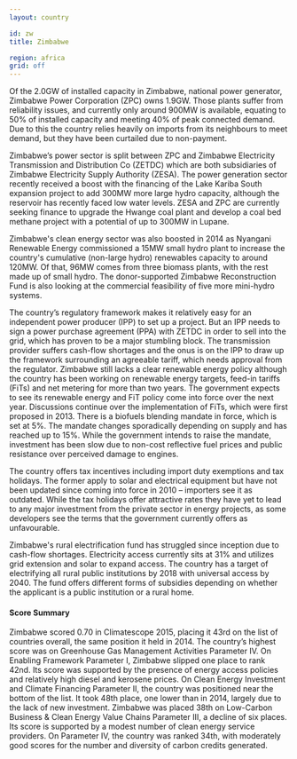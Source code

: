 ```yaml
---
layout: country

id: zw
title: Zimbabwe

region: africa
grid: off
---
```

Of the 2.0GW of installed capacity in Zimbabwe, national power generator, Zimbabwe Power Corporation (ZPC) owns 1.9GW. Those plants suffer from reliability issues, and currently only around 900MW is available, equating to 50% of installed capacity and meeting 40% of peak connected demand. Due to this the country relies heavily on imports from its neighbours to meet demand, but they have been curtailed due to non-payment.

Zimbabwe’s power sector is split between ZPC and Zimbabwe Electricity Transmission and Distribution Co (ZETDC) which are both subsidiaries of Zimbabwe Electricity Supply Authority (ZESA).
The power generation sector recently received a boost with the financing of the Lake Kariba South expansion project to add 300MW more large hydro capacity, although the reservoir has recently faced low water levels. ZESA and ZPC are currently seeking finance to upgrade the Hwange coal plant and develop a coal bed methane project with a potential of up to 300MW in Lupane.

Zimbabwe's clean energy sector was also boosted in 2014 as Nyangani Renewable Energy commissioned a 15MW small hydro plant to increase the country's cumulative (non-large hydro) renewables capacity to around 120MW. Of that, 96MW comes from three biomass plants, with the rest made up of small hydro. The donor-supported Zimbabwe Reconstruction Fund is also looking at the commercial feasibility of five more mini-hydro systems.

The country’s regulatory framework makes it relatively easy for an independent power producer (IPP) to set up a project. But an IPP needs to sign a power purchase agreement (PPA) with ZETDC in order to sell into the grid, which has proven to be a major stumbling block. The transmission provider suffers cash-flow shortages and the onus is on the IPP to draw up the framework surrounding an agreeable tariff, which needs approval from the regulator.
Zimbabwe still lacks a clear renewable energy policy although the country has been working on renewable energy targets, feed-in tariffs (FiTs) and net metering for more than two years. The government expects to see its renewable energy and FiT policy come into force over the next year. Discussions continue over the implementation of FiTs, which were first proposed in 2013.
There is a biofuels blending mandate in force, which is set at 5%. The mandate changes sporadically depending on supply and has reached up to 15%. While the government intends to raise the mandate, investment has been slow due to non-cost reflective fuel prices and public resistance over perceived damage to engines.

The country offers tax incentives including import duty exemptions and tax holidays. The former apply to solar and electrical equipment but have not been updated since coming into force in 2010 – importers see it as outdated. While the tax holidays offer attractive rates they have yet to lead to any major investment from the private sector in energy projects, as some developers see the terms that the government currently offers as unfavourable.

Zimbabwe's rural electrification fund has struggled since inception due to cash-flow shortages. Electricity access currently sits at 31% and utilizes grid extension and solar to expand access. The country has a target of electrifying all rural public institutions by 2018 with universal access by 2040. The fund offers different forms of subsidies depending on whether the applicant is a public institution or a rural home.

#### Score Summary

Zimbabwe scored 0.70 in Climatescope 2015, placing it 43rd on the list of countries overall, the same position it held in 2014. The country’s highest score was on Greenhouse Gas Management Activities Parameter IV. 
On Enabling Framework Parameter I, Zimbabwe slipped one place to rank 42nd. Its score was supported by the presence of energy access policies and relatively high diesel and kerosene prices.
On Clean Energy Investment and Climate Financing Parameter II, the country was positioned near the bottom of the list. It took 48th place, one lower than in 2014, largely due to the lack of new investment.
Zimbabwe was placed 38th on Low-Carbon Business & Clean Energy Value Chains Parameter III, a decline of six places. Its score is supported by a modest number of clean energy service providers. 
On Parameter IV, the country was ranked 34th, with moderately good scores for the number and diversity of carbon credits generated.
